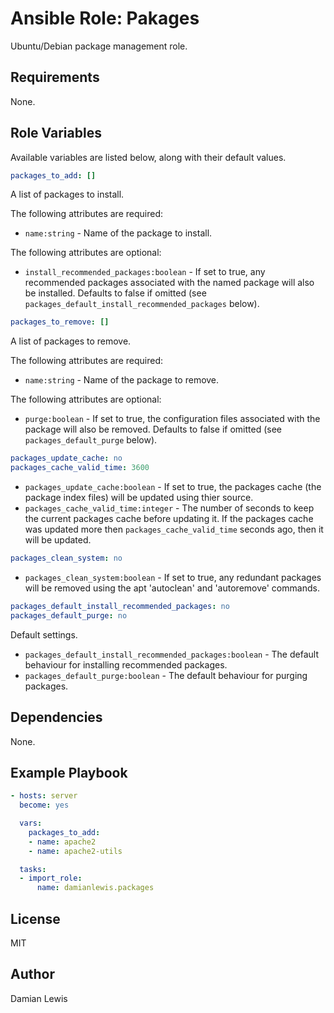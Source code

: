 # Ansible Role: Pakages
Ubuntu/Debian package management role.

## Requirements
None.

## Role Variables
Available variables are listed below, along with their default values.

```yaml
packages_to_add: []
```
A list of packages to install.

The following attributes are required:
- `name:string` - Name of the package to install.

The following attributes are optional:
- `install_recommended_packages:boolean` - If set to true, any recommended packages associated with the named package will also be installed. Defaults to false if omitted (see `packages_default_install_recommended_packages` below).

```yaml
packages_to_remove: []
```
A list of packages to remove.

The following attributes are required:
- `name:string` - Name of the package to remove.

The following attributes are optional:
- `purge:boolean` - If set to true, the configuration files associated with the package will also be removed. Defaults to false if omitted (see `packages_default_purge` below).

```yaml
packages_update_cache: no
packages_cache_valid_time: 3600
```
- `packages_update_cache:boolean` - If set to true, the packages cache (the package index files) will be updated using thier source.
- `packages_cache_valid_time:integer` - The number of seconds to keep the current packages cache before updating it. If the packages cache was updated more then `packages_cache_valid_time` seconds ago, then it will be updated.

```yaml
packages_clean_system: no
```
- `packages_clean_system:boolean` - If set to true, any redundant packages will be removed using the apt 'autoclean' and 'autoremove' commands.

```yaml
packages_default_install_recommended_packages: no
packages_default_purge: no
```
Default settings.
- `packages_default_install_recommended_packages:boolean` - The default behaviour for installing recommended packages.
- `packages_default_purge:boolean` - The default behaviour for purging packages.

## Dependencies
None.

## Example Playbook
```yaml
- hosts: server
  become: yes

  vars:
    packages_to_add:
    - name: apache2
    - name: apache2-utils

  tasks:
  - import_role:
      name: damianlewis.packages
```

## License
MIT

## Author
Damian Lewis